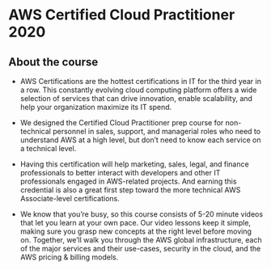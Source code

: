 # AWS Certified Cloud Practitioner 2020
## About the course
- AWS Certifications are the hottest certifications in IT for the third year in a row. This constantly evolving cloud computing platform offers a wide selection of services that can drive innovation, enable scalability, and help your organization maximize its IT spend.

- We designed the Certified Cloud Practitioner prep course for non-technical personnel in sales, support, and managerial roles who need to understand AWS at a high level, but don’t need to know each service on a technical level.

- Having this certification will help marketing, sales, legal, and finance professionals to better interact with developers and other IT professionals engaged in AWS-related projects. And earning this credential is also a great first step toward the more technical AWS Associate-level certifications.

- We know that you’re busy, so this course consists of 5-20 minute videos that let you learn at your own pace. Our video lessons keep it simple, making sure you grasp new concepts at the right level before moving on. Together, we’ll walk you through the AWS global infrastructure, each of the major services and their use-cases, security in the cloud, and the AWS pricing & billing models.